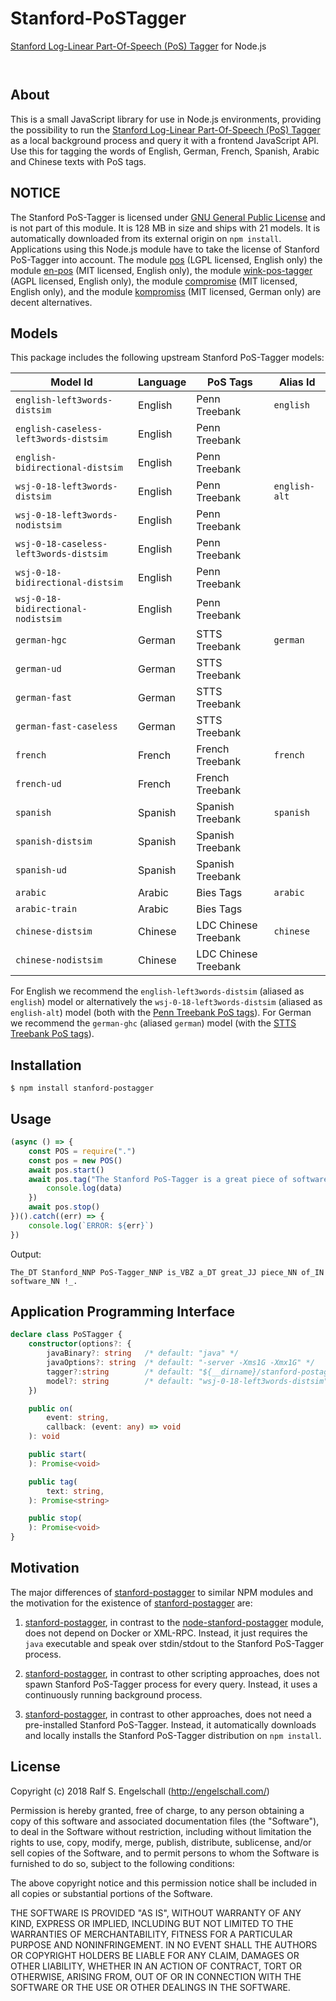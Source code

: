 
Stanford-PoSTagger
==================

[Stanford Log-Linear Part-Of-Speech (PoS) Tagger](https://nlp.stanford.edu/software/tagger.shtml) for Node.js

<p/>
<img src="https://nodei.co/npm/stanford-postagger.png?downloads=true&stars=true" alt=""/>

<p/>
<img src="https://david-dm.org/rse/stanford-postagger.png" alt=""/>

About
-----

This is a small JavaScript library for use in Node.js environments,
providing the possibility to run the
[Stanford Log-Linear Part-Of-Speech (PoS) Tagger](https://nlp.stanford.edu/software/tagger.shtml)
as a local background process and query it with a frontend JavaScript API.
Use this for tagging the words of English, German, French, Spanish, Arabic and Chinese
texts with PoS tags.

NOTICE
------

The Stanford PoS-Tagger is licensed under
[GNU General Public License](https://www.gnu.org/licenses/gpl-2.0.html) and is not part
of this module. It is 128 MB in size and ships with 21 models. It is automatically downloaded from
its external origin on `npm install`. Applications using this Node.js
module have to take the license of Stanford PoS-Tagger into account.
The module [pos](https://npmjs.com/pos) (LGPL licensed, English only)
the module [en-pos](https://npmjs.com/en-pos) (MIT licensed, English only),
the module [wink-pos-tagger](https://npmjs.com/wink-pos-tagger) (AGPL licensed, English only),
the module [compromise](http://compromise.cool) (MIT licensed, English only),
and the module [kompromiss](https://npmjs.com/kompromiss) (MIT licensed, German only)
are decent alternatives.

Models
------

This package includes the following upstream Stanford PoS-Tagger models:

Model Id                                | Language | PoS Tags             | Alias Id
----------------------------------------|----------|----------------------|----------
`english-left3words-distsim`            | English  | Penn Treebank        | `english`
`english-caseless-left3words-distsim`   | English  | Penn Treebank        |
`english-bidirectional-distsim`         | English  | Penn Treebank        |
`wsj-0-18-left3words-distsim`           | English  | Penn Treebank        | `english-alt`
`wsj-0-18-left3words-nodistsim`         | English  | Penn Treebank        |
`wsj-0-18-caseless-left3words-distsim`  | English  | Penn Treebank        |
`wsj-0-18-bidirectional-distsim`        | English  | Penn Treebank        |
`wsj-0-18-bidirectional-nodistsim`      | English  | Penn Treebank        |
`german-hgc`                            | German   | STTS Treebank        | `german`
`german-ud`                             | German   | STTS Treebank        |
`german-fast`                           | German   | STTS Treebank        |
`german-fast-caseless`                  | German   | STTS Treebank        |
`french`                                | French   | French Treebank      | `french`
`french-ud`                             | French   | French Treebank      |
`spanish`                               | Spanish  | Spanish Treebank     | `spanish`
`spanish-distsim`                       | Spanish  | Spanish Treebank     |
`spanish-ud`                            | Spanish  | Spanish Treebank     |
`arabic`                                | Arabic   | Bies Tags            | `arabic`
`arabic-train`                          | Arabic   | Bies Tags            |
`chinese-distsim`                       | Chinese  | LDC Chinese Treebank | `chinese`
`chinese-nodistsim`                     | Chinese  | LDC Chinese Treebank |

For English we recommend the `english-left3words-distsim` (aliased as `english`) model or
alternatively the `wsj-0-18-left3words-distsim` (aliased as `english-alt`) model (both with the
[Penn Treebank PoS tags](http://www.ling.upenn.edu/courses/Fall_2003/ling001/penn_treebank_pos.html)).
For German we recommend the `german-ghc` (aliased `german`) model (with the
[STTS Treebank PoS tags](https://www.linguistik.hu-berlin.de/de/institut/professuren/korpuslinguistik/mitarbeiter-innen/hagen/STTS_Tagset_Tiger)).

Installation
------------

```shell
$ npm install stanford-postagger
```

Usage
-----

```js
(async () => {
    const POS = require(".")
    const pos = new POS()
    await pos.start()
    await pos.tag("The Stanford PoS-Tagger is a great piece of software!").then((data) => {
        console.log(data)
    })
    await pos.stop()
})().catch((err) => {
    console.log(`ERROR: ${err}`)
})
```

Output:

```
The_DT Stanford_NNP PoS-Tagger_NNP is_VBZ a_DT great_JJ piece_NN of_IN software_NN !_.
```

Application Programming Interface
---------------------------------

```ts
declare class PoSTagger {
    constructor(options?: {
        javaBinary?: string   /* default: "java" */
        javaOptions?: string  /* default: "-server -Xms1G -Xmx1G" */
        tagger?:string        /* default: "${__dirname}/stanford-postagger.d/stanford-postagger.jar" */
        model?: string        /* default: "wsj-0-18-left3words-distsim" */
    })

    public on(
        event: string,
        callback: (event: any) => void
    ): void

    public start(
    ): Promise<void>

    public tag(
        text: string,
    ): Promise<string>

    public stop(
    ): Promise<void>
}
```

Motivation
----------

The major differences of [stanford-postagger](http://npmjs.com/stanford-postagger)
to similar NPM modules and the motivation for the existence of
[stanford-postagger](http://npmjs.com/stanford-postagger) are:

1. [stanford-postagger](http://npmjs.com/stanford-postagger),
   in contrast to the [node-stanford-postagger](http://npmjs.com/node-stanford-postagger) module,
   does not depend on Docker or XML-RPC.
   Instead, it just requires the `java` executable and speak over stdin/stdout to the Stanford PoS-Tagger process.

2. [stanford-postagger](http://npmjs.com/stanford-postagger),
   in contrast to other scripting approaches, does not
   spawn Stanford PoS-Tagger process for every query.
   Instead, it uses a continuously running background process.

3. [stanford-postagger](http://npmjs.com/stanford-postagger),
   in contrast to other approaches, does not
   need a pre-installed Stanford PoS-Tagger.
   Instead, it automatically downloads and locally installs the Stanford
   PoS-Tagger distribution on `npm install`.

License
-------

Copyright (c) 2018 Ralf S. Engelschall (http://engelschall.com/)

Permission is hereby granted, free of charge, to any person obtaining
a copy of this software and associated documentation files (the
"Software"), to deal in the Software without restriction, including
without limitation the rights to use, copy, modify, merge, publish,
distribute, sublicense, and/or sell copies of the Software, and to
permit persons to whom the Software is furnished to do so, subject to
the following conditions:

The above copyright notice and this permission notice shall be included
in all copies or substantial portions of the Software.

THE SOFTWARE IS PROVIDED "AS IS", WITHOUT WARRANTY OF ANY KIND,
EXPRESS OR IMPLIED, INCLUDING BUT NOT LIMITED TO THE WARRANTIES OF
MERCHANTABILITY, FITNESS FOR A PARTICULAR PURPOSE AND NONINFRINGEMENT.
IN NO EVENT SHALL THE AUTHORS OR COPYRIGHT HOLDERS BE LIABLE FOR ANY
CLAIM, DAMAGES OR OTHER LIABILITY, WHETHER IN AN ACTION OF CONTRACT,
TORT OR OTHERWISE, ARISING FROM, OUT OF OR IN CONNECTION WITH THE
SOFTWARE OR THE USE OR OTHER DEALINGS IN THE SOFTWARE.

